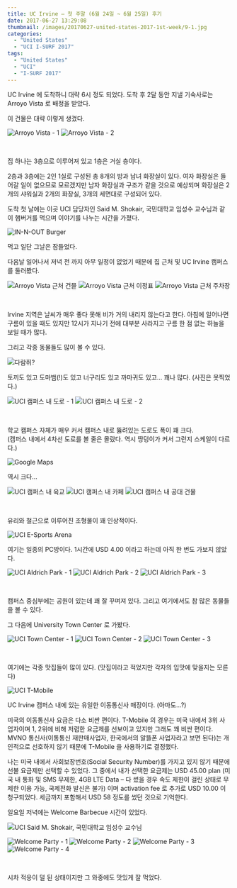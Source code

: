 ```yaml
---
title: UC Irvine – 첫 주말 (6월 24일 ~ 6월 25일) 후기
date: 2017-06-27 13:29:08
thumbnail: /images/20170627-united-states-2017-1st-week/9-1.jpg
categories:
  - "United States"
  - "UCI I-SURF 2017"
tags:
  - "United States"
  - "UCI"
  - "I-SURF 2017"
---
```


UC Irvine 에 도착하니 대략 6시 정도 되었다. 도착 후 2달 동안 지낼 기숙사로는 Arroyo Vista 로 배정을 받았다.

<!-- more -->

이 건물은 대략 이렇게 생겼다.

<div class="justified-gallery">

![Arroyo Vista - 1](/images/20170627-united-states-2017-1st-week/1-1.jpg)
![Arroyo Vista - 2](/images/20170627-united-states-2017-1st-week/2-1.jpg)

</div>
<br/>

집 하나는 3층으로 이루어져 있고 1층은 거실 층이다.

2층과 3층에는 2인 1실로 구성된 총 8개의 방과 남녀 화장실이 있다. 여자 화장실은 들어갈 일이 없으므로 모르겠지만 남자 화장실과 구조가 같을 것으로 예상되며 화장실은 2개의 샤워실과 2개의 화장실, 3개의 세면대로 구성되어 있다.

도착 첫 날에는 이곳 UCI 담당자인 Said M. Shokair, 국민대학교 임성수 교수님과 같이 햄버거를 먹으며 이야기를 나누는 시간을 가졌다.

![IN-N-OUT Burger](/images/20170627-united-states-2017-1st-week/3-1.jpg)

먹고 일단 그날은 잠들었다.

다음날 일어나서 저녁 전 까지 아무 일정이 없었기 때문에 집 근처 및 UC Irvine 캠퍼스를 둘러봤다.

<div class="justified-gallery">

![Arroyo Vista 근처 건믈](/images/20170627-united-states-2017-1st-week/4-1.jpg)
![Arroyo Vista 근처 이정표](/images/20170627-united-states-2017-1st-week/5-1.jpg)
![Arroyo Vista 근처 주차장](/images/20170627-united-states-2017-1st-week/6-1.jpg)

</div>
<br/>

Irvine 지역은 날씨가 매우 좋다 못해 비가 거의 내리지 않는다고 한다. 아침에 일어나면 구름이 있을 때도 있지만 12시가 지나기 전에 대부분 사라지고 구름 한 점 없는 하늘을 보일 때가 많다.

그리고 각종 동물들도 많이 볼 수 있다.

![다람쥐?](/images/20170627-united-states-2017-1st-week/7.jpg)

토끼도 있고 도마뱀(!)도 있고 너구리도 있고 까마귀도 있고… 꽤나 많다. (사진은 못찍었다.)

<div class="justified-gallery">

![UCI 캠퍼스 내 도로 - 1](/images/20170627-united-states-2017-1st-week/8-1.jpg)
![UCI 캠퍼스 내 도로 - 2](/images/20170627-united-states-2017-1st-week/9-1.jpg)

</div>
<br/>

학교 캠퍼스 자체가 매우 커서 캠퍼스 내로 뚫려있는 도로도 폭이 꽤 크다.  
(캠퍼스 내에서 4차선 도로를 볼 줄은 몰랐다. 역시 땅덩이가 커서 그런지 스케일이 다르다.)

![Google Maps](/images/20170627-united-states-2017-1st-week/10-1.png)

역시 크다...

<div class="justified-gallery">

![UCI 캠퍼스 내 육교](/images/20170627-united-states-2017-1st-week/12.jpg)
![UCI 캠퍼스 내 카페](/images/20170627-united-states-2017-1st-week/13.jpg)
![UCI 캠퍼스 내 공대 건물](/images/20170627-united-states-2017-1st-week/14.jpg)

</div>
<br/>

유리와 철근으로 이루어진 조형물이 꽤 인상적이다.

![UCI E-Sports Arena](/images/20170627-united-states-2017-1st-week/15.jpg)

여기는 일종의 PC방이다. 1시간에 USD 4.00 이라고 하는데 아직 한 번도 가보지 않았다.

<div class="justified-gallery">

![UCI Aldrich Park - 1](/images/20170627-united-states-2017-1st-week/16.jpg)
![UCI Aldrich Park - 2](/images/20170627-united-states-2017-1st-week/17.jpg)
![UCI Aldrich Park - 3](/images/20170627-united-states-2017-1st-week/18.jpg)

</div>
<br/>

캠퍼스 중심부에는 공원이 있는데 꽤 잘 꾸며져 있다. 그리고 여기에서도 참 많은 동물들을 볼 수 있다.

그 다음에 University Town Center 로 가봤다.

<div class="justified-gallery">

![UCI Town Center - 1](/images/20170627-united-states-2017-1st-week/19.jpg)
![UCI Town Center - 2](/images/20170627-united-states-2017-1st-week/20.jpg)
![UCI Town Center - 3](/images/20170627-united-states-2017-1st-week/21.jpg)

</div>
<br/>

여기에는 각종 맛집들이 많이 있다. (맛집이라고 적었지만 각자의 입맛에 맞을지는 모른다)

![UCI T-Mobile](/images/20170627-united-states-2017-1st-week/22.jpg)

UC Irvine 캠퍼스 내에 있는 유일한 이동통신사 매장이다. (아마도…?)

미국의 이동통신사 요금은 다소 비싼 편이다. T-Mobile 의 경우는 미국 내에서 3위 사업자이며 1, 2위에 비해 저렴한 요금제를 선보이고 있지만 그래도 꽤 비싼 편이다. MVNO 통신사(이통통신 재판매사업자, 한국에서의 알뜰폰 사업자라고 보면 된다)는 개인적으로 선호하지 않기 때문에 T-Mobile 을 사용하기로 결정했다.

나는 미국 내에서 사회보장번호(Social Security Number)를 가지고 있지 않기 때문에 선불 요금제만 선택할 수 있었다. 그 중에서 내가 선택한 요금제는 USD 45.00 plan (미국 내 통화 및 SMS 무제한, 4GB LTE Data – 다 썼을 경우 속도 제한이 걸린 상태로 무제한 이용 가능, 국제전화 발신은 불가) 이며 activation fee 로 추가로 USD 10.00 이 청구되었다. 세금까지 포함해서 USD 58 정도를 썼던 것으로 기억한다.

일요일 저녁에는 Welcome Barbecue 시간이 있었다.

![UCI Said M. Shokair, 국민대학교 임성수 교수님](/images/20170627-united-states-2017-1st-week/27.jpg)

<div class="justified-gallery">

![Welcome Party - 1](/images/20170627-united-states-2017-1st-week/23.jpg)
![Welcome Party - 2](/images/20170627-united-states-2017-1st-week/24.jpg)
![Welcome Party - 3](/images/20170627-united-states-2017-1st-week/25.jpg)
![Welcome Party - 4](/images/20170627-united-states-2017-1st-week/26.jpg)

</div>
<br/>

시차 적응이 덜 된 상태이지만 그 와중에도 맛있게 잘 먹었다.
